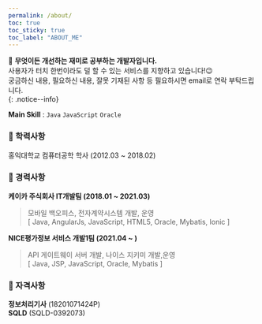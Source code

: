 ```yaml
---
permalink: /about/
toc: true
toc_sticky: true
toc_label: "ABOUT_ME"
---
```

 📌 **무엇이든 개선하는 재미로 공부하는 개발자입니다.**<br>
 사용자가 터치 한번이라도 덜 할 수 있는 서비스를 지향하고 있습니다!😉<br>
 궁금하신 내용, 필요하신 내용, 잘못 기재된 사항 등 필요하시면 email로 연락 부탁드립니다.<br>
{: .notice--info}

**Main Skill** : `Java` `JavaScript` `Oracle`

### 🏫 학력사항
홍익대학교 컴퓨터공학 학사 (2012.03 ~ 2018.02)

### 📝 경력사항
**케이카 주식회사 IT개발팀 (2018.01 ~ 2021.03)**<br>
> 모바일 백오피스, 전자계약시스템 개발, 운영<br>
> [ Java, AngularJs, JavaScript, HTML5, Oracle, Mybatis, Ionic ]

**NICE평가정보 서비스 개발1팀 (2021.04 ~ )**
> API 게이트웨이 서버 개발, 나이스 지키미 개발,운영<br>
> [ Java, JSP, JavaScript, Oracle, Mybatis ]

### 🏅 자격사항
**정보처리기사** (18201071424P)<br>
**SQLD**        (SQLD-0392073)
